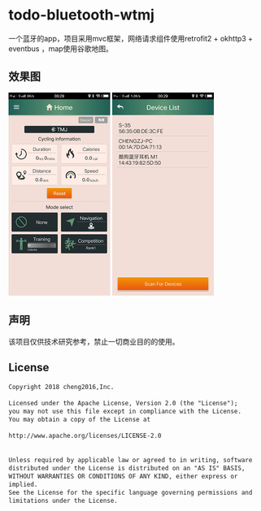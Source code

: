 ﻿# todo-bluetooth-wtmj
一个蓝牙的app，项目采用mvc框架，网络请求组件使用retrofit2 + okhttp3 + eventbus ，map使用谷歌地图。


## 效果图

![](screenshort/tmj20180513003006.png)            ![](screenshort/tmj_20180513_002942.png)


## 声明
该项目仅供技术研究参考，禁止一切商业目的的使用。


## License

    Copyright 2018 cheng2016,Inc.

    Licensed under the Apache License, Version 2.0 (the "License");
    you may not use this file except in compliance with the License.
    You may obtain a copy of the License at

    http://www.apache.org/licenses/LICENSE-2.0


    Unless required by applicable law or agreed to in writing, software
    distributed under the License is distributed on an "AS IS" BASIS,
    WITHOUT WARRANTIES OR CONDITIONS OF ANY KIND, either express or implied.
    See the License for the specific language governing permissions and
    limitations under the License.
